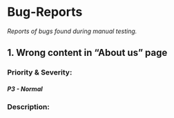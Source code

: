 # Bug-Reports
*Reports of bugs found during manual testing.*

## 1. Wrong content in “About us” page
### Priority & Severity: 
#### *P3 - Normal*
### Description: 
